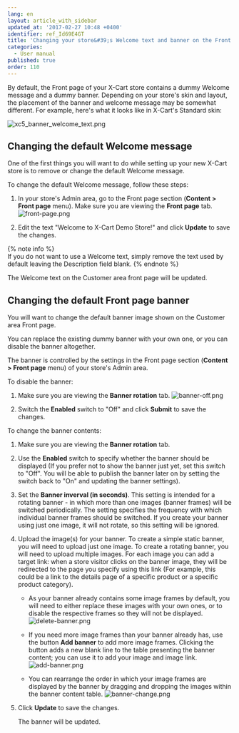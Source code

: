 ```yaml
---
lang: en
layout: article_with_sidebar
updated_at: '2017-02-27 10:48 +0400'
identifier: ref_Id69E4GT
title: 'Changing your store&#39;s Welcome text and banner on the Front page'
categories:
  - User manual
published: true
order: 110
---
```



By default, the Front page of your X-Cart store contains a dummy Welcome message and a dummy banner. Depending on your store's skin and layout, the placement of the banner and welcome message may be somewhat different. For example, here's what it looks like in X-Cart's Standard skin:

![xc5_banner_welcome_text.png]({{site.baseurl}}/attachments/ref_Id69E4GT/xc5_banner_welcome_text.png)

## Changing the default Welcome message

One of the first things you will want to do while setting up your new X-Cart store is to remove or change the default Welcome message. 

To change the default Welcome message, follow these steps:

1.  In your store's Admin area, go to the Front page section (**Content > Front page** menu). Make sure you are viewing the **Front page** tab.
    ![front-page.png]({{site.baseurl}}/attachments/ref_Id69E4GT/front-page.png)

2.  Edit the text "Welcome to X-Cart Demo Store!" and click **Update** to save the changes.
    
    
{% note info %}    
If you do not want to use a Welcome text, simply remove the text used by default leaving the Description field blank.
{% endnote %}

The Welcome text on the Customer area front page will be updated.

## Changing the default Front page banner

You will want to change the default banner image shown on the Customer area Front page. 

You can replace the existing dummy banner with your own one, or you can disable the banner altogether. 

The banner is controlled by the settings in the Front page section (**Content > Front page** menu) of your store's Admin area.

To disable the banner:

1.   Make sure you are viewing the **Banner rotation** tab.
     ![banner-off.png]({{site.baseurl}}/attachments/ref_Id69E4GT/banner-off.png)

2.   Switch the **Enabled** switch to "Off" and click **Submit** to save the changes.


To change the banner contents:

1.  Make sure you are viewing the **Banner rotation** tab.

2.  Use the **Enabled** switch to specify whether the banner should be displayed (If you prefer not to show the banner just yet, set this switch to "Off". You will be able to publish the banner later on by setting the switch back to "On" and updating the banner settings).

3.  Set the **Banner inverval (in seconds)**. This setting is intended for a rotating banner - in which more than one images (banner frames) will be switched periodically. The setting specifies the frequency with which individual banner frames should be switched. If you create your banner using just one image, it will not rotate, so this setting will be ignored.

4.  Upload the image(s) for your banner. To create a simple static banner, you will need to upload just one image. To create a rotating banner, you will need to upload multiple images. For each image you can add a target link: when a store visitor clicks on the banner image, they will be redirected to the page you specify using this link (For example, this could be a link to the details page of a specific product or a specific product category).

    *   As your banner already contains some image frames by default, you will need to either replace these images with your own ones, or to disable the respective frames so they will not be displayed.
        ![delete-banner.png]({{site.baseurl}}/attachments/ref_Id69E4GT/delete-banner.png)

    *   If you need more image frames than your banner already has, use the button **Add banner** to add more image frames. Clicking the button adds a new blank line to the table presenting the banner content; you can use it to add your image and image link.
        ![add-banner.png]({{site.baseurl}}/attachments/ref_Id69E4GT/add-banner.png)

    *   You can rearrange the order in which your image frames are displayed by the banner by dragging and dropping the images within the banner content table.
        ![banner-change.png]({{site.baseurl}}/attachments/ref_Id69E4GT/banner-change.png)

    
5.  Click **Update** to save the changes.

    The banner will be updated.
